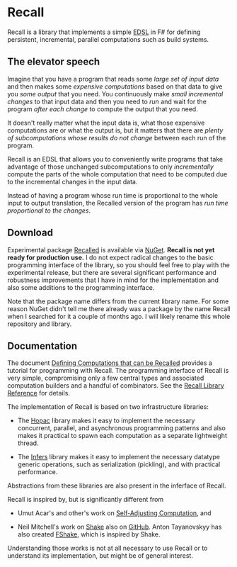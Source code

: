 # Recall

Recall is a library that implements a simple
[EDSL](http://en.wikipedia.org/wiki/Domain-specific_language) in F# for defining
persistent, incremental, parallel computations such as build systems.

## The elevator speech

Imagine that you have a program that reads some *large set of input data* and
then makes some *expensive computations* based on that data to give you *some
output* that you need.  You continuously make *small incremental changes* to
that input data and then you need to *run* and wait for the program *after each
change* to compute the output that you need.

It doesn't really matter what the input data is, what those expensive
computations are or what the output is, but it matters that there are *plenty of
subcomputations whose results do not change* between each run of the program.

Recall is an EDSL that allows you to conveniently write programs that take
advantage of those unchanged subcomputations to only *incrementally* compute the
parts of the whole computation that need to be computed due to the incremental
changes in the input data.

Instead of having a program whose run time is proportional to the whole input to
output translation, the Recalled version of the program has *run time
proportional to the changes*.

## Download

Experimental package [Recalled](http://www.nuget.org/packages/Recalled/) is
available via [NuGet](http://www.nuget.org/).  **Recall is not yet ready for
production use.** I do not expect radical changes to the basic programming
interface of the library, so you should feel free to play with the experimental
release, but there are several significant performance and robustness
improvements that I have in mind for the implementation and also some additions
to the programming interface.

Note that the package name differs from the current library name.  For some
reason NuGet didn't tell me there already was a package by the name Recall when
I searched for it a couple of months ago.  I will likely rename this whole
repository and library.

## Documentation

The document [Defining Computations that can be Recalled](Docs/Tutorial.md)
provides a tutorial for programming with Recall.  The programming interface of
Recall is very simple, compromising only a few central types and associated
computation builders and a handful of combinators.  See the
[Recall Library Reference](http://vesakarvonen.github.io/Recall/Recall.html) for
details.

The implementation of Recall is based on two infrastructure libraries:

* The [Hopac](https://github.com/VesaKarvonen/Hopac) library makes it easy to
  implement the necessary concurrent, parallel, and asynchronous programming
  patterns and also makes it practical to spawn each computation as a separate
  lightweight thread.

* The [Infers](https://github.com/VesaKarvonen/Infers) library makes it easy to
  implement the necessary datatype generic operations, such as serialization
  (pickling), and with practical performance.

Abstractions from these libraries are also present in the inferface of Recall.

Recall is inspired by, but is significantly different from

* Umut Acar's and other's work on
  [Self-Adjusting Computation](http://www.umut-acar.org/self-adjusting-computation),
  and

* Neil Mitchell's work on [Shake](http://community.haskell.org/~ndm/shake/) also
  on [GitHub](https://github.com/ndmitchell/shake).  Anton Tayanovskyy has also
  created [FShake](https://github.com/intellifactory/fshake), which is inspired
  by Shake.

Understanding those works is not at all necessary to use Recall or to understand
its implementation, but might be of general interest.
